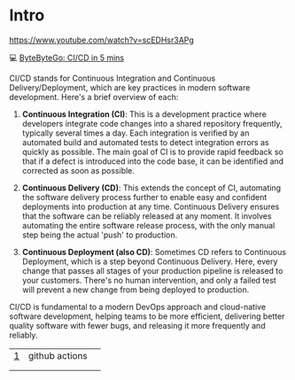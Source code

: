 

# Intro

https://www.youtube.com/watch?v=scEDHsr3APg

:computer: [ByteByteGo: CI/CD in 5 mins](https://www.youtube.com/watch?v=42UP1fxi2SY)



CI/CD stands for Continuous Integration and Continuous Delivery/Deployment, which are key practices in modern software development. Here's a brief overview of each:

1. **Continuous Integration (CI)**: This is a development practice where developers integrate code changes into a shared repository frequently, typically several times a day. Each integration is verified by an automated build and automated tests to detect integration errors as quickly as possible. The main goal of CI is to provide rapid feedback so that if a defect is introduced into the code base, it can be identified and corrected as soon as possible.

2. **Continuous Delivery (CD)**: This extends the concept of CI, automating the software delivery process further to enable easy and confident deployments into production at any time. Continuous Delivery ensures that the software can be reliably released at any moment. It involves automating the entire software release process, with the only manual step being the actual 'push' to production.

3. **Continuous Deployment (also CD)**: Sometimes CD refers to Continuous Deployment, which is a step beyond Continuous Delivery. Here, every change that passes all stages of your production pipeline is released to your customers. There's no human intervention, and only a failed test will prevent a new change from being deployed to production.

CI/CD is fundamental to a modern DevOps approach and cloud-native software development, helping teams to be more efficient, delivering better quality software with fewer bugs, and releasing it more frequently and reliably.





|                                    |                |      |
| ---------------------------------- | -------------- | ---- |
| [1](./C1-Github-Actions/readme.md) | github actions |      |
|                                    |                |      |
|                                    |                |      |






